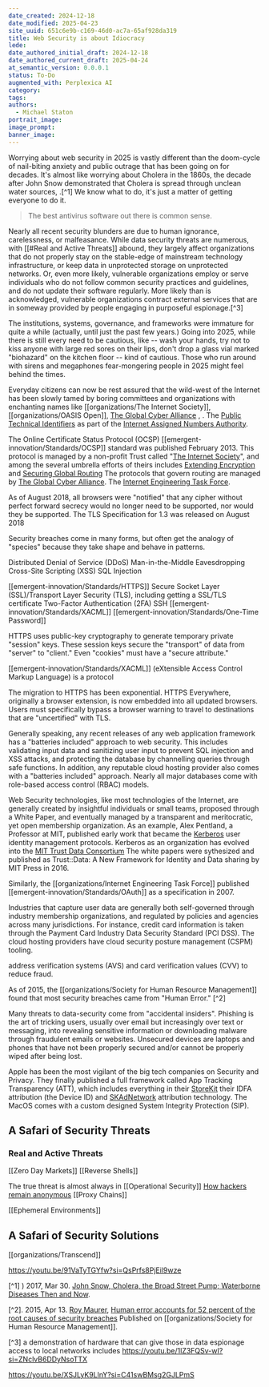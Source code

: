 ```yaml
---
date_created: 2024-12-18
date_modified: 2025-04-23
site_uuid: 651c6e9b-c169-46d0-ac7a-65af928da319
title: Web Security is about Idiocracy
lede: 
date_authored_initial_draft: 2024-12-18
date_authored_current_draft: 2025-04-24
at_semantic_version: 0.0.0.1
status: To-Do
augmented_with: Perplexica AI
category: 
tags:
authors:
  - Michael Staton
portrait_image: 
image_prompt: 
banner_image:
---
```

Worrying about web security in 2025 is vastly different than the doom-cycle of nail-biting anxiety and public outrage that has been going on for decades. It's almost like worrying about Cholera in the 1860s, the decade after John Snow demonstrated that Cholera is spread through unclean water sources, .[^1] We know what to do, it's just a matter of getting everyone to do it.  

>The best antivirus software out there is common sense. 

Nearly all recent security blunders are due to human ignorance, carelessness, or malfeasance. While data security threats are numerous, with [[#Real and Active Threats]] abound, they largely affect organizations that do not properly stay on the stable-edge of mainstream technology infrastructure, or keep data in unprotected storage on unprotected networks.  Or, even more likely, vulnerable organizations employ or serve individuals who do not follow common security practices and guidelines, and do not update their software regularly. More likely than is acknowledged, vulnerable organizations contract external services that are in someway provided by people engaging in purposeful espionage.[^3]

The institutions, systems, governance, and frameworks were immature for quite a while (actually, until just the past few years.)  Going into 2025,  while there is still every need to be cautious,  like --  wash your hands, try not to kiss anyone with large red sores on their lips, don't drop a glass vial marked "biohazard" on the kitchen floor -- kind of cautious. Those who run around with sirens and megaphones fear-mongering people in 2025 might feel behind the times.  

Everyday citizens can now be rest assured that the wild-west of the Internet has been slowly tamed by boring committees and organizations with enchanting names like [[organizations/The Internet Society]], [[organizations/OASIS Open]],  [The Global Cyber Alliance](https://globalcyberalliance.org/) , .  The [Public Technical Identifiers](https://pti.icann.org/) as part of the [Internet Assigned Numbers Authority](https://www.iana.org/).



The Online Certificate Status Protocol (OCSP) [[emergent-innovation/Standards/OCSP]] standard was published February 2013. This protocol is managed by a non-profit Trust called "[The Internet Society](https://www.internetsociety.org/)", and among the several umbrella efforts of theirs includes [Extending Encryption](https://www.internetsociety.org/action-plan/encryption/) and [Securing Global Routing](https://www.internetsociety.org/action-plan/securing-global-routing/)
The protocols that govern routing are managed by [The Global Cyber Alliance](https://globalcyberalliance.org/).  The [Internet Engineering Task Force](https://www.ietf.org/).

As of August 2018, all browsers were "notified" that any cipher without perfect forward secrecy would no longer need to be supported, nor would they be supported.  The TLS Specification for 1.3 was released on August 2018


Security breaches come in many forms, but often get the analogy of "species" because they take shape and behave in patterns. 

Distributed Denial of Service (DDoS)
Man-in-the-Middle
Eavesdropping
Cross-Site Scripting (XSS)
SQL Injection

[[emergent-innovation/Standards/HTTPS]] 
Secure Socket Layer (SSL)/Transport Layer Security (TLS), including getting a SSL/TLS certificate
Two-Factor Authentication (2FA)
SSH
[[emergent-innovation/Standards/XACML]]
[[emergent-innovation/Standards/One-Time Password]]



HTTPS uses public-key cryptography to generate temporary private "session" keys.  These session keys secure the "transport" of data from "server" to "client." Even "cookies" must have a "secure attribute."

[[emergent-innovation/Standards/XACML]] (eXtensible Access Control Markup Language) is a protocol 

The migration to HTTPS has been exponential.   HTTPS Everywhere, originally a browser extension, is now embedded into all updated browsers.  Users must specifically bypass a browser warning to travel to destinations that are "uncertified" with TLS.  

 Generally speaking, any recent releases of any web application framework has a "batteries included" approach to web security.  This includes validating input data and sanitizing user input to prevent SQL injection and XSS attacks, and protecting the database by channelling queries through safe functions. In addition, any reputable cloud hosting provider also comes with a "batteries included" approach. Nearly all major databases come with role-based access control (RBAC) models.  

Web Security technologies, like most technologies of the Internet, are generally created by insightful individuals or small teams, proposed through a White Paper, and eventually managed by a transparent and meritocratic, yet open membership organization. As an example, Alex Pentland, a Professor at MIT, published early work that became the [Kerberos](https://www.kerberos.org/) user identity management protocols. Kerberos as an organization has evolved into the [MIT Trust Data Consortium](https://trust.mit.edu/)  The white papers were sythesized and published as Trust::Data: A New Framework for Identity and Data sharing by MIT Press in 2016.  

Similarly, the [[organizations/Internet Engineering Task Force]] published [[emergent-innovation/Standards/OAuth]] as a specification in 2007. 

Industries that capture user data are generally both self-governed through industry membership organizations, and regulated by policies and agencies across many jurisdictions.  For instance, credit card information is taken through the Payment Card Industry Data Security Standard (PCI DSS). The cloud hosting providers have cloud security posture management (CSPM) tooling. 

address verification systems (AVS) and card verification values (CVV) to reduce fraud.


As of 2015, the [[organizations/Society for Human Resource Management]] found that most security breaches came from "Human Error." [^2] 

Many threats to data-security come from "accidental insiders".  Phishing is the art of tricking users, usually over email but increasingly over text or messaging, into revealing sensitive information or downloading malware through fraudulent emails or websites. Unsecured devices are laptops and phones that have not been properly secured and/or cannot be properly wiped after being lost. 

Apple has been the most vigilant of the big tech companies on Security and Privacy.  They finally published a full framework called App Tracking Transparency (ATT), which includes everything in their [StoreKit](https://developer.apple.com/documentation/storekit) their IDFA attribution (the Device ID) and [SKAdNetwork](https://developer.apple.com/documentation/storekit/skadnetwork/) attribution technology. The MacOS comes with a custom designed System Integrity Protection (SIP).

## A Safari of Security Threats

### Real and Active Threats
[[Zero Day Markets]] 
[[Reverse Shells]]

The true threat is almost always in [[Operational Security]]
[How hackers remain anonymous](https://youtu.be/BWVyp0wYpgA?si=gTtiRorghVowj3x3)  [[Proxy Chains]]

[[Ephemeral Environments]]



## A Safari of Security Solutions

[[organizations/Transcend]] 


https://youtu.be/91VaTyTGYfw?si=QsPrfs8PjEil9wze

[^1] ) 2017, Mar 30. [John Snow, Cholera, the Broad Street Pump; Waterborne Diseases Then and Now](https://pmc.ncbi.nlm.nih.gov/articles/PMC7150208/). 

[^2]. 2015, Apr 13. [Roy Maurer](https://www.shrm.org/mena/about/bio/roy-maurer), [Human error accounts for 52 percent of the root causes of security breaches](https://www.shrm.org/mena/topics-tools/news/risk-management/human-error-cited-top-cause-data-breaches) Published on [[organizations/Society for Human Resource Management]].

[^3] a demonstration of hardware that can give those in data espionage access to local networks includes https://youtu.be/1lZ3FQSv-wI?si=ZNclvB6DDyNsoTTX

https://youtu.be/XSJLyK9LlnY?si=C41swBMsg2GJLPmS